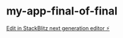 # my-app-final-of-final

[Edit in StackBlitz next generation editor ⚡️](https://stackblitz.com/~/github.com/kwizeracobaye/my-app-final-of-final)